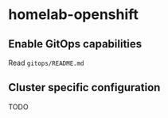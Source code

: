 # homelab-openshift

## Enable GitOps capabilities
Read `gitops/README.md`

## Cluster specific configuration
TODO
